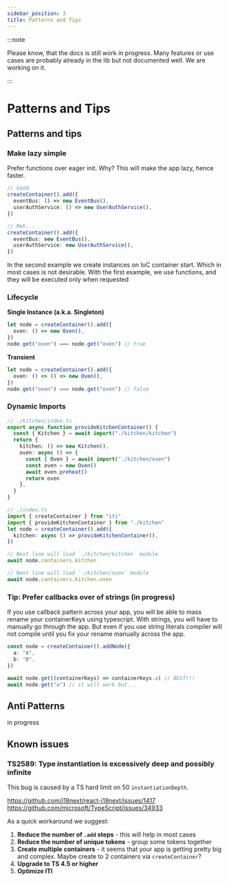 ```yaml
---
sidebar_position: 3
title: Patterns and Tips
---
```


:::note

Please know, that the docs is still work in progress. Many features or use cases are probably already in the lib but not documented well. We are working on it.

:::

# Patterns and Tips

## Patterns and tips

### Make lazy simple

Prefer functions over eager init. Why? This will make the app lazy, hence faster.

```ts
// Good
createContainer().add({
  eventBus: () => new EventBus(),
  userAuthService: () => new UserAuthService(),
})

// Meh...
createContainer().add({
  eventBus: new EventBus(),
  userAuthService: new UserAuthService(),
})
```

In the second example we create instances on IoC container start. Which in most cases is not desirable. With the first example, we use functions, and they will be executed only when requested

### Lifecycle

**Single Instance (a.k.a. Singleton)**

```ts
let node = createContainer().add({
  oven: () => new Oven(),
})
node.get("oven") === node.get("oven") // true
```

**Transient**

```ts
let node = createContainer().add({
  oven: () => () => new Oven(),
})
node.get("oven") === node.get("oven") // false
```

### Dynamic Imports

```ts
// ./kitchen/index.ts
export async function provideKitchenContainer() {
  const { Kitchen } = await import("./kitchen/kitchen")
  return {
    kitchen: () => new Kitchen(),
    oven: async () => {
      const { Oven } = await import("./kitchen/oven")
      const oven = new Oven()
      await oven.preheat()
      return oven
    },
  }
}
```

```ts
// ./index.ts
import { createContainer } from "iti"
import { provideKitchenContainer } from "./kitchen"
let node = createContainer().add({
  kitchen: async () => provideKitchenContainer(),
})

// Next line will load `./kitchen/kitchen` module
await node.containers.kitchen

// Next line will load `./kitchen/oven` module
await node.containers.kitchen.oven
```

### Tip: Prefer callbacks over of strings (in progress)

If you use callback pattern across your app, you will be able to mass rename your containerKeys using typescript. With strings, you will have to manually go through the app. But even if you use string literals compiler will not compile until you fix your rename manually across the app.

```ts
const node = createContainer().addNode({
  a: "A",
  b: "B",
})

await node.get((containerKeys) => containerKeys.a) // BEST!!!
await node.get("a") // it will work but...
```

## Anti Patterns

in progress

## Known issues

### TS2589: Type instantiation is excessively deep and possibly infinite

This bug is caused by a TS hard limit on 50 `instantiationDepth`.

https://github.com/i18next/react-i18next/issues/1417
https://github.com/microsoft/TypeScript/issues/34933

As a quick workaround we suggest:

1. **Reduce the number of `.add` steps** - this will help in most cases
2. **Reduce the number of unique tokens** - group some tokens together
3. **Create multiple containers** - it seems that your app is getting pretty big and complex. Maybe create to 2 containers via `createContainer`?
4. **Upgrade to TS 4.5 or higher**
5. **Optimize ITI**
